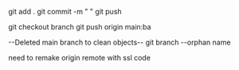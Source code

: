 git add .
git commit -m " "
git push 

git checkout branch
git push origin main:ba

--Deleted main branch to clean objects--
git branch --orphan name

need to remake origin remote with ssl code

